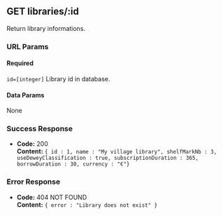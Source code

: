 ## GET libraries/:id

Return library informations.

### URL Params

#### Required
 
   `id=[integer]` Library id in database.

#### Data Params

  None

### Success Response

  * **Code:** 200 <br>
    **Content:** `{
        id : 1,
        name : "My village library",
        shelfMarkNb : 3,
        useDeweyClassification : true,
        subscriptionDuration : 365,
        borrowDuration : 30,
        currency : "€"}`
 
### Error Response

  * **Code:** 404 NOT FOUND <br>
    **Content:** `{ error : "Library does not exist" }`
